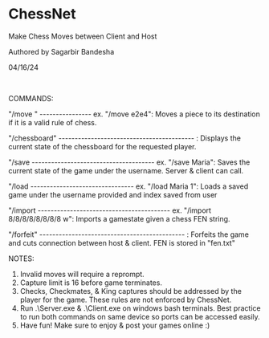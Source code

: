 # ChessNet
Make Chess Moves between Client and Host

Authored by Sagarbir Bandesha

04/16/24

‎

COMMANDS:

"/move <starting square><endingsquare>" ---------------- ex. "/move e2e4": Moves a piece to its destination if it is a valid rule of chess.

"/chessboard" ------------------------------------------ : Displays the current state of the chessboard for the requested player.

"/save <username> -------------------------------------- ex. "/save Maria": Saves the current state of the game under the username. Server & client can call.

"/load <username> <int> -------------------------------- ex. "/load Maria 1": Loads a saved game under the username provided and index saved from user

"/import <FEN> ----------------------------------------- ex. "/import 8/8/8/8/8/8/8/8 w": Imports a gamestate given a chess FEN string.

"/forfeit" --------------------------------------------- : Forfeits the game and cuts connection between host & client. FEN is stored in "fen.txt"

NOTES:
1. Invalid moves will require a reprompt.
2. Capture limit is 16 before game terminates.
3. Checks, Checkmates, & King captures should be addressed by the player for the game. These rules are not enforced by ChessNet.
4. Run .\Server.exe & .\Client.exe on windows bash terminals. Best practice to run both commands on same device so ports can be accessed easily.
5. Have fun! Make sure to enjoy & post your games online :)
   
